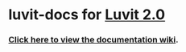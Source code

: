 # luvit-docs for [Luvit 2.0](http://luvit.io)

### **[Click here to view the documentation wiki](Wiki).**


